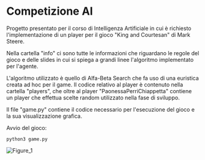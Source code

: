 # Competizione AI

Progetto presentato per il corso di Intelligenza Artificiale in cui è richiesto l'implementazione di un player per il gioco "King and Courtesan" di Mark Steere.

Nella cartella "info" ci sono tutte le informazioni che riguardano le regole del gioco e delle slides in cui si spiega a grandi linee l'algoritmo implementato per l'agente.

L'algoritmo utilizzato è quello di Alfa-Beta Search che fa uso di una euristica creata ad hoc per il game.
Il codice relativo al player è contenuto nella cartella "players", che oltre al player "PaonessaPerriChiappetta" contiene un player che effettua scelte random utilizzato nella fase di sviluppo.

Il file "game.py" contiene il codice necessario per l'esecuzione del gioco e la sua visualizzazione grafica.

Avvio del gioco:
```
python3 game.py
```

![Figure_1](https://github.com/user-attachments/assets/02d593b2-143d-4ed0-8e12-cf9566518710)
